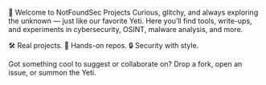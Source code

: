 👾 Welcome to NotFoundSec Projects
Curious, glitchy, and always exploring the unknown — just like our favorite Yeti.
Here you’ll find tools, write-ups, and experiments in cybersecurity, OSINT, malware analysis, and more.

🛠️ Real projects.
📂 Hands-on repos.
🔒 Security with style.

Got something cool to suggest or collaborate on? Drop a fork, open an issue, or summon the Yeti.
